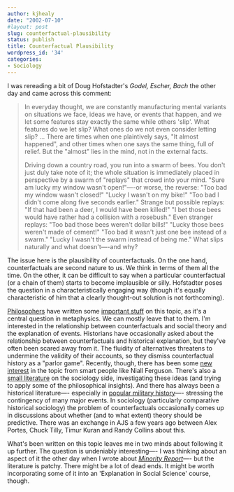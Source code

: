 ```yaml
---
author: kjhealy
date: "2002-07-10"
#layout: post
slug: counterfactual-plausibility
status: publish
title: Counterfactual Plausibility
wordpress_id: '34'
categories:
- Sociology
---
```



I was rereading a bit of Doug Hofstadter's *Godel, Escher, Bach* the other day and came across this comment:

> In everyday thought, we are constantly manufacturing mental variants on situations we face, ideas we have, or events that happen, and we let some features stay exactly the same while others 'slip'. What features do we let slip? What ones do we not even consider letting slip? ... There are times when one plaintively says, "It almost happened", and other times when one says the same thing, full of relief. But the "almost" lies in the mind, not in the external facts.
>
> Driving down a country road, you run into a swarm of bees. You don't just duly take note of it; the whole situation is immediately placed in perspective by a swarm of "replays" that crowd into your mind. "Sure am lucky my window wasn't open!"—-or worse, the reverse: "Too bad my window wasn't closed!" "Lucky I wasn't on my bike!" "Too bad I didn't come along five seconds earlier." Strange but possible replays: "If that had been a deer, I would have been killed!" "I bet those bees would have rather had a collision with a rosebush." Even stranger replays: "Too bad those bees weren't dollar bills!" "Lucky those bees weren't made of cement!" "Too bad it wasn't just one bee instead of a swarm." "Lucky I wasn't the swarm instread of being me." What slips naturally and what doesn't—-and why?

The issue here is the plausibility of counterfactuals. On the one hand, counterfactuals are second nature to us. We think in terms of them all the time. On the other, it can be difficult to say when a particular counterfactual (or a chain of them) starts to become implausible or silly. Hofstadter poses the question in a characteristically engaging way (though it's equally characteristic of him that a clearly thought-out solution is not forthcoming).

[Philosophers]() have written some [important stuff](http://www.amazon.com/exec/obidos/ASIN/0631224254) on this topic, as it's a central question in metaphysics. We can mostly leave that to them. I'm interested in the relationship between counterfactuals and social theory and the explanation of events. Historians have occasionally asked about the relationship between counterfactuals and historical explanation, but they've often been scared away from it. The fluidity of alternatives threatens to undermine the validity of their accounts, so they dismiss counterfactual history as a "parlor game". Recently, though, there has been some [new interest](http://www.amazon.com/exec/obidos/ASIN/0465023231) in the topic from smart people like Niall Ferguson. There's also a [small literature](http://www.amazon.com/exec/obidos/ASIN/0521457769) on the sociology side, investigating these ideas (and trying to apply some of the philosophical insights). And there has always been a historical literature—- especially in [popular military history](http://www.amazon.com/exec/obidos/ASIN/1559705728)—- stressing the contingency of many major events. In sociology (particularly comparative historical sociology) the problem of counterfactuals occasionally comes up in discussions about whether (and to what extent) theory should be predictive. There was an exchange in AJS a few years ago between Alex Portes, Chuck Tilly, Timur Kuran and Randy Collins about this.

What's been written on this topic leaves me in two minds about following it up further. The question is undeniably interesting—- I was thinking about an aspect of it the other day when I wrote about [*Minority Report*](http://fiachra.soc.arizona.edu/blog/archives/000025.html)—- but the literature is patchy. There might be a lot of dead ends. It might be worth incorporating some of it into an 'Explanation in Social Science' course, though.
